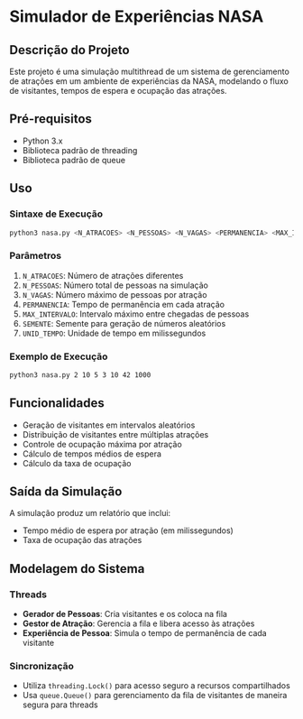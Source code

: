 # Simulador de Experiências NASA

## Descrição do Projeto

Este projeto é uma simulação multithread de um sistema de gerenciamento de atrações em um ambiente de experiências da NASA, modelando o fluxo de visitantes, tempos de espera e ocupação das atrações.

## Pré-requisitos

- Python 3.x
- Biblioteca padrão de threading
- Biblioteca padrão de queue

## Uso

### Sintaxe de Execução

```bash
python3 nasa.py <N_ATRACOES> <N_PESSOAS> <N_VAGAS> <PERMANENCIA> <MAX_INTERVALO> <SEMENTE> <UNID_TEMPO>
```

### Parâmetros

1. `N_ATRACOES`: Número de atrações diferentes
2. `N_PESSOAS`: Número total de pessoas na simulação
3. `N_VAGAS`: Número máximo de pessoas por atração
4. `PERMANENCIA`: Tempo de permanência em cada atração
5. `MAX_INTERVALO`: Intervalo máximo entre chegadas de pessoas
6. `SEMENTE`: Semente para geração de números aleatórios
7. `UNID_TEMPO`: Unidade de tempo em milissegundos

### Exemplo de Execução

```bash
python3 nasa.py 2 10 5 3 10 42 1000
```

## Funcionalidades

- Geração de visitantes em intervalos aleatórios
- Distribuição de visitantes entre múltiplas atrações
- Controle de ocupação máxima por atração
- Cálculo de tempos médios de espera
- Cálculo da taxa de ocupação

## Saída da Simulação

A simulação produz um relatório que inclui:
- Tempo médio de espera por atração (em milissegundos)
- Taxa de ocupação das atrações

## Modelagem do Sistema

### Threads

- **Gerador de Pessoas**: Cria visitantes e os coloca na fila
- **Gestor de Atração**: Gerencia a fila e libera acesso às atrações
- **Experiência de Pessoa**: Simula o tempo de permanência de cada visitante

### Sincronização

- Utiliza `threading.Lock()` para acesso seguro a recursos compartilhados
- Usa `queue.Queue()` para gerenciamento da fila de visitantes de maneira segura para threads
